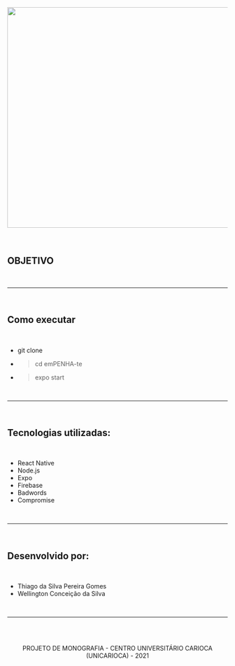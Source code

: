 <p align="center">
 <br><br><img width="505"  src="https://user-images.githubusercontent.com/28352404/133823073-701a9f5c-4f56-49d8-a2ec-dac1a8ea575f.png"/><br><br><br>
</p>

## OBJETIVO

<p>
 
</p>

<p>
   
</p>

<p> 
  
</p>

<br>

---
<br>

## Como executar
<br>

- git clone <url-do-projeto>
- > cd emPENHA-te
- > expo start

<br>

---
<br>

## Tecnologias utilizadas: 
<br>

- React Native
- Node.js
- Expo
- Firebase
- Badwords
- Compromise


<br>

---
<br>

## Desenvolvido por:
<br>

  - Thiago da Silva Pereira Gomes
  - Wellington Conceição da Silva

<br>

---
<br>

<br>
<p align="center">
 PROJETO DE MONOGRAFIA - CENTRO UNIVERSITÁRIO CARIOCA (UNICARIOCA) - 2021
</p>
